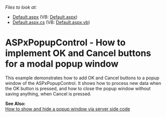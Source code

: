 <!-- default file list -->
*Files to look at*:

* [Default.aspx](./CS/PopupInputForm/Default.aspx) (VB: [Default.aspx](./VB/PopupInputForm/Default.aspx))
* [Default.aspx.cs](./CS/PopupInputForm/Default.aspx.cs) (VB: [Default.aspx.vb](./VB/PopupInputForm/Default.aspx.vb))
<!-- default file list end -->
# ASPxPopupControl - How to implement OK and Cancel buttons for a modal popup window


<p>This example demonstrates how to add OK and Cancel buttons to a popup window of the ASPxPopupControl. It shows how to process new data when the OK button is pressed, and how to close the popup window without saving anything, when Cancel is pressed.</p><p><strong>See Also:</strong><br />
<a href="https://www.devexpress.com/Support/Center/p/E499">How to show and hide a popup window via server side code</a></p>

<br/>


